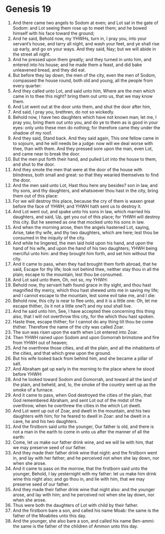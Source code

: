 ﻿# Genesis 19
1. And there came two angels to Sodom at even; and Lot sat in the gate of Sodom: and Lot seeing them rose up to meet them; and he bowed himself with his face toward the ground; 
2. And he said, Behold now, my YHWHs, turn in, I pray you, into your servant’s house, and tarry all night, and wash your feet, and ye shall rise up early, and go on your ways. And they said, Nay; but we will abide in the street all night. 
3. And he pressed upon them greatly; and they turned in unto him, and entered into his house; and he made them a feast, and did bake unleavened bread, and they did eat. 
4.  But before they lay down, the men of the city, even the men of Sodom, compassed the house round, both old and young, all the people from every quarter: 
5. And they called unto Lot, and said unto him, Where are the men which came in to thee this night? bring them out unto us, that we may know them. 
6. And Lot went out at the door unto them, and shut the door after him, 
7. And said, I pray you, brethren, do not so wickedly. 
8. Behold now, I have two daughters which have not known man; let me, I pray you, bring them out unto you, and do ye to them as is good in your eyes: only unto these men do nothing; for therefore came they under the shadow of my roof. 
9. And they said, Stand back. And they said again, This one fellow came in to sojourn, and he will needs be a judge: now will we deal worse with thee, than with them. And they pressed sore upon the man, even Lot, and came near to break the door. 
10. But the men put forth their hand, and pulled Lot into the house to them, and shut to the door. 
11. And they smote the men that were at the door of the house with blindness, both small and great: so that they wearied themselves to find the door. 
12.  And the men said unto Lot, Hast thou here any besides? son in law, and thy sons, and thy daughters, and whatsoever thou hast in the city, bring them out of this place: 
13. For we will destroy this place, because the cry of them is waxen great before the face of YHWH; and YHWH hath sent us to destroy it. 
14. And Lot went out, and spake unto his sons in law, which married his daughters, and said, Up, get you out of this place; for YHWH will destroy this city. But he seemed as one that mocked unto his sons in law. 
15.  And when the morning arose, then the angels hastened Lot, saying, Arise, take thy wife, and thy two daughters, which are here; lest thou be consumed in the iniquity of the city. 
16. And while he lingered, the men laid hold upon his hand, and upon the hand of his wife, and upon the hand of his two daughters; YHWH being merciful unto him: and they brought him forth, and set him without the city. 
17.  And it came to pass, when they had brought them forth abroad, that he said, Escape for thy life; look not behind thee, neither stay thou in all the plain; escape to the mountain, lest thou be consumed. 
18. And Lot said unto them, Oh, not so, my YHWH: 
19. Behold now, thy servant hath found grace in thy sight, and thou hast magnified thy mercy, which thou hast shewed unto me in saving my life; and I cannot escape to the mountain, lest some evil take me, and I die: 
20. Behold now, this city is near to flee unto, and it is a little one: Oh, let me escape thither, (is it not a little one?) and my soul shall live. 
21. And he said unto him, See, I have accepted thee concerning this thing also, that I will not overthrow this city, for the which thou hast spoken. 
22. Haste thee, escape thither; for I cannot do any thing till thou be come thither. Therefore the name of the city was called Zoar. 
23.  The sun was risen upon the earth when Lot entered into Zoar. 
24. Then YHWH rained upon Sodom and upon Gomorrah brimstone and fire from YHWH out of heaven; 
25. And he overthrew those cities, and all the plain, and all the inhabitants of the cities, and that which grew upon the ground. 
26.  But his wife looked back from behind him, and she became a pillar of salt. 
27.  And Abraham gat up early in the morning to the place where he stood before YHWH: 
28. And he looked toward Sodom and Gomorrah, and toward all the land of the plain, and beheld, and, lo, the smoke of the country went up as the smoke of a furnace. 
29.  And it came to pass, when God destroyed the cities of the plain, that God remembered Abraham, and sent Lot out of the midst of the overthrow, when he overthrew the cities in the which Lot dwelt. 
30.  And Lot went up out of Zoar, and dwelt in the mountain, and his two daughters with him; for he feared to dwell in Zoar: and he dwelt in a cave, he and his two daughters. 
31. And the firstborn said unto the younger, Our father is old, and there is not a man in the earth to come in unto us after the manner of all the earth: 
32. Come, let us make our father drink wine, and we will lie with him, that we may preserve seed of our father. 
33. And they made their father drink wine that night: and the firstborn went in, and lay with her father; and he perceived not when she lay down, nor when she arose. 
34. And it came to pass on the morrow, that the firstborn said unto the younger, Behold, I lay yesternight with my father: let us make him drink wine this night also; and go thou in, and lie with him, that we may preserve seed of our father. 
35. And they made their father drink wine that night also: and the younger arose, and lay with him; and he perceived not when she lay down, nor when she arose. 
36. Thus were both the daughters of Lot with child by their father. 
37. And the firstborn bare a son, and called his name Moab: the same is the father of the Moabites unto this day. 
38. And the younger, she also bare a son, and called his name Ben-ammi: the same is the father of the children of Ammon unto this day. 
